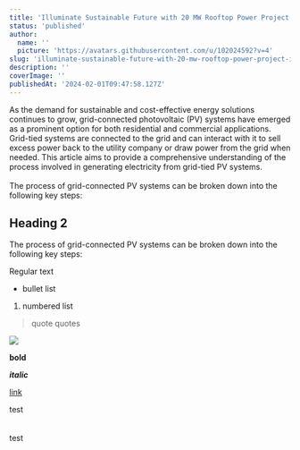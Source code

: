 ```yaml
---
title: 'Illuminate Sustainable Future with 20 MW Rooftop Power Project in Huaian, China'
status: 'published'
author:
  name: ''
  picture: 'https://avatars.githubusercontent.com/u/102024592?v=4'
slug: 'illuminate-sustainable-future-with-20-mw-rooftop-power-project-in-huaian-china'
description: ''
coverImage: ''
publishedAt: '2024-02-01T09:47:58.127Z'
---
```


As the demand for sustainable and cost-effective energy solutions continues to grow, grid-connected photovoltaic (PV) systems have emerged as a prominent option for both residential and commercial applications. Grid-tied systems are connected to the grid and can interact with it to sell excess power back to the utility company or draw power from the grid when needed. This article aims to provide a comprehensive understanding of the process involved in generating electricity from grid-tied PV systems.\
\
The process of grid-connected PV systems can be broken down into the following key steps:

## Heading 2

The process of grid-connected PV systems can be broken down into the following key steps:

Regular text

- bullet list

1. numbered list

> quote quotes

![](/images/photo_2023-02-12_16-43-40-k4Mj.jpg)

**bold**

***italic***

[link](google.com)

test\
\
\
test